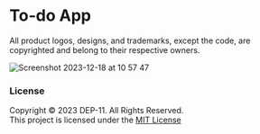 # To-do App
All product logos, designs, and trademarks, except the code, are copyrighted and belong to their respective owners.

![Screenshot 2023-12-18 at 10 57 47](https://github.com/HasiniJeewanthi/basic-level-to-do-app/assets/140577798/811e3f47-9797-4fe5-917d-54bdf2e6e7e3)

### License
Copyright &copy; 2023 DEP-11. All Rights Reserved. <br>
This project is licensed under the [MIT License](License.txt)
